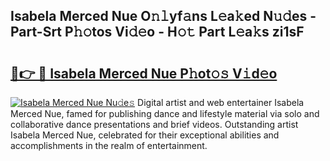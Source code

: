 ## Isabela Merced Nue O𝚗𝚕yf𝚊ns L𝚎a𝚔ed N𝚞𝚍es - Part-Srt P𝚑𝚘tos Vi𝚍𝚎o - H𝚘𝚝 Part L𝚎a𝚔s zi1sF

# <h2><a href="http://kfba3pw.oniu.top/?m=Isabela+Merced+Nue">🔗👉 🔴 Isabela Merced Nue P𝚑ot𝚘𝚜 V𝚒d𝚎o</a></h2>

[![Isabela Merced Nue Nu𝚍e𝚜](https://i.imgur.com/0qMVB7G.gif)](http://kfba3pw.oniu.top/?m=Isabela+Merced+Nue)
Digital artist and web entertainer Isabela Merced Nue, famed for publishing dance and lifestyle material via solo and collaborative dance presentations and brief videos. Outstanding artist Isabela Merced Nue, celebrated for their exceptional abilities and accomplishments in the realm of entertainment.  
